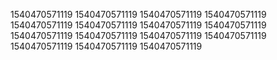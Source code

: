 1540470571119
1540470571119
1540470571119
1540470571119
1540470571119
1540470571119
1540470571119
1540470571119
1540470571119
1540470571119
1540470571119
1540470571119
1540470571119
1540470571119
1540470571119